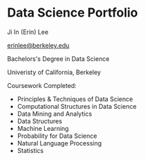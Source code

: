 # Data Science Portfolio

Ji In (Erin) Lee

erinlee@berkeley.edu

Bachelors's Degree in Data Science

Univeristy of California, Berkeley

Coursework Completed:

* Principles & Techniques of Data Science
* Computational Structures in Data Science
* Data Mining and Analytics
* Data Structures
* Machine Learning
* Probability for Data Science
* Natural Language Processing
* Statistics

